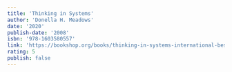 ```yaml
---
title: 'Thinking in Systems'
author: 'Donella H. Meadows'
date: '2020'
publish-date: '2008'
isbn: '978-1603580557'
link: 'https://bookshop.org/books/thinking-in-systems-international-bestseller/9781603580557'
rating: 5
publish: false
---
```

